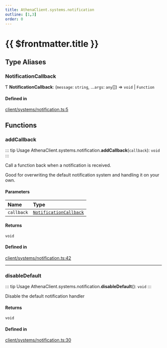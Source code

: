 ```yaml
---
title: AthenaClient.systems.notification
outline: [1,3]
order: 0
---
```


# {{ $frontmatter.title }}


## Type Aliases

### NotificationCallback

Ƭ **NotificationCallback**: (`message`: `string`, ...`args`: `any`[]) => `void` \| `Function`

#### Defined in

[client/systems/notification.ts:5](https://github.com/Stuyk/altv-athena/blob/a762ea7/src/core/client/systems/notification.ts#L5)

## Functions

### addCallback

::: tip Usage
AthenaClient.systems.notification.**addCallback**(`callback`): `void`
:::

Call a function back when a notification is received.

Good for overwriting the default notification system and handling it on your own.

#### Parameters

| Name | Type |
| :------ | :------ |
| `callback` | [`NotificationCallback`](client_systems_notification.md#NotificationCallback) |

#### Returns

`void`

#### Defined in

[client/systems/notification.ts:42](https://github.com/Stuyk/altv-athena/blob/a762ea7/src/core/client/systems/notification.ts#L42)

___

### disableDefault

::: tip Usage
AthenaClient.systems.notification.**disableDefault**(): `void`
:::

Disable the default notification handler

#### Returns

`void`

#### Defined in

[client/systems/notification.ts:30](https://github.com/Stuyk/altv-athena/blob/a762ea7/src/core/client/systems/notification.ts#L30)
